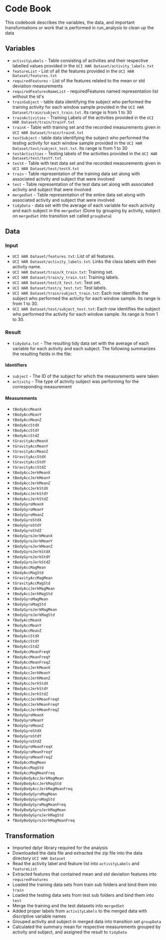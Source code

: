 # Code Book
This codebook describes the variables, the data, and important transformations or work that is performed in run_analysis to clean up the data

## Variables
* `activityLabels` - Table consisting of activities and their respective labelled values provided in the `UCI HAR Dataset/activity_labels.txt`
* `featureList` - List of all the features provided in the `UCI HAR Dataset/features.txt`
* `requiredFeatures` - List of the features related to the mean or std deviation measurements 
* `requiredFeaturesNameList` - requiredFeatures named representation list without the id's
* `trainSubject` - table data identifying the subject who performed the training activity for each window sample provided in the `UCI HAR Dataset/train/subject_train.txt`. Its range is from 1 to 30
* `trainActivities` - Training Labels of the activities provided in the `UCI HAR Dataset/train/trainY.txt`
* `trainX` - Table with training set and the recorded measurements given in `UCI HAR Dataset/train/trainX.txt`
* `testSubject` - table data identifying the subject who performed the testing activity for each window sample provided in the `UCI HAR Dataset/test/subject_test.txt`. Its range is from 1 to 30
* `testActivities` - Testing labels of the activities provided in the `UCI HAR Dataset/test/testY.txt`
* `testX` - Table with test data set and the recorded measurements given in `UCI HAR Dataset/test/testX.txt`
* `train` - Table representation of the training data set along with associated activity and subject that were involved 
* `test` - Table representation of the test data set along with associated activity and subject that were involved 
* `mergedSet` - Table representation of the entire data set along with associated activity and subject that were involved 
* `tidyData` - data set with the average of each variable for each activity and each subject in the `mergedSet` (Done by grouping by activity, subject on `mergedSet` into transition set called `groupData`)

## Data
### Input
* `UCI HAR Dataset/features.txt`: List of all features.
* `UCI HAR Dataset/activity_labels.txt`: Links the class labels with their activity name.
* `UCI HAR Dataset/train/X_train.txt`: Training set.
* `UCI HAR Dataset/train/y_train.txt`: Training labels.
* `UCI HAR Dataset/test/X_test.txt`: Test set.
* `UCI HAR Dataset/test/y_test.txt`: Test labels.
* `UCI HAR Dataset/train/subject_train.txt`: Each row identifies the subject who performed the activity for each window sample. Its range is from 1 to 30.
* `UCI HAR Dataset/test/subject_test.txt`: Each row identifies the subject who performed the activity for each window sample. Its range is from 1 to 30.
### Result
* `tidydata.txt` - The resulting tidy data set with the average of each variable for each activity and each subject. The following summarizes the resulting fields in the file:

#### Identifiers
* `subject` - The ID of the subject for which the measurements were taken
* `activity` - The type of activity subject was performing for the corresponding measurement

#### Measurements
* `tBodyAccMeanX`
* `tBodyAccMeanY`
* `tBodyAccMeanZ`
* `tBodyAccStdX`
* `tBodyAccStdY`
* `tBodyAccStdZ`
* `tGravityAccMeanX`
* `tGravityAccMeanY`
* `tGravityAccMeanZ`
* `tGravityAccStdX`
* `tGravityAccStdY`
* `tGravityAccStdZ`
* `tBodyAccJerkMeanX`
* `tBodyAccJerkMeanY`
* `tBodyAccJerkMeanZ`
* `tBodyAccJerkStdX`
* `tBodyAccJerkStdY`
* `tBodyAccJerkStdZ`
* `tBodyGyroMeanX`
* `tBodyGyroMeanY`
* `tBodyGyroMeanZ`
* `tBodyGyroStdX`
* `tBodyGyroStdY`
* `tBodyGyroStdZ`
* `tBodyGyroJerkMeanX`
* `tBodyGyroJerkMeanY`
* `tBodyGyroJerkMeanZ`
* `tBodyGyroJerkStdX`
* `tBodyGyroJerkStdY`
* `tBodyGyroJerkStdZ`
* `tBodyAccMagMean`
* `tBodyAccMagStd`
* `tGravityAccMagMean`
* `tGravityAccMagStd`
* `tBodyAccJerkMagMean`
* `tBodyAccJerkMagStd`
* `tBodyGyroMagMean`
* `tBodyGyroMagStd`
* `tBodyGyroJerkMagMean`
* `tBodyGyroJerkMagStd`
* `fBodyAccMeanX`
* `fBodyAccMeanY`
* `fBodyAccMeanZ`
* `fBodyAccStdX`
* `fBodyAccStdY`
* `fBodyAccStdZ`
* `fBodyAccMeanFreqX`
* `fBodyAccMeanFreqY`
* `fBodyAccMeanFreqZ`
* `fBodyAccJerkMeanX`
* `fBodyAccJerkMeanY`
* `fBodyAccJerkMeanZ`
* `fBodyAccJerkStdX`
* `fBodyAccJerkStdY`
* `fBodyAccJerkStdZ`
* `fBodyAccJerkMeanFreqX`
* `fBodyAccJerkMeanFreqY`
* `fBodyAccJerkMeanFreqZ`
* `fBodyGyroMeanX`
* `fBodyGyroMeanY`
* `fBodyGyroMeanZ`
* `fBodyGyroStdX`
* `fBodyGyroStdY`
* `fBodyGyroStdZ`
* `fBodyGyroMeanFreqX`
* `fBodyGyroMeanFreqY`
* `fBodyGyroMeanFreqZ`
* `fBodyAccMagMean`
* `fBodyAccMagStd`
* `fBodyAccMagMeanFreq`
* `fBodyBodyAccJerkMagMean`
* `fBodyBodyAccJerkMagStd`
* `fBodyBodyAccJerkMagMeanFreq`
* `fBodyBodyGyroMagMean`
* `fBodyBodyGyroMagStd`
* `fBodyBodyGyroMagMeanFreq`
* `fBodyBodyGyroJerkMagMean`
* `fBodyBodyGyroJerkMagStd`
* `fBodyBodyGyroJerkMagMeanFreq`

## Transformation
* Imported dplyr library required for the analysis
* Downloaded the data file and extracted the zip file into the data directory `UCI HAR Dataset`
* Read the activity label and feature list into `activityLabels` and `featureList`
* Extracted features that contained mean and std deviation features into `requiredFeatures`
* Loaded the training data sets from train sub folders and bind them into `train`
* Loaded the testing data sets from test sub folders and bind them into `test`
* Merge the training and the test datasets into `mergedSet`
* Added proper labels from `activityLabels` to the merged data with discriptive variable names
* Grouped activity and subject in merged data into transition set `groupData`
* Calculated the summary mean for respective measurements grouped by activity and subject, and assigned the result to `tidyData` 
